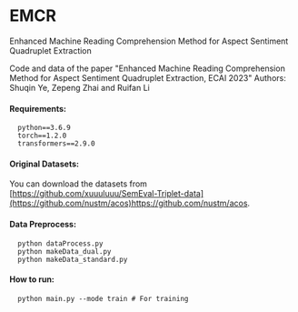 # EMCR
Enhanced Machine Reading Comprehension Method for Aspect Sentiment Quadruplet Extraction

Code and data of the paper "Enhanced Machine Reading Comprehension Method for Aspect Sentiment Quadruplet Extraction, ECAI 2023"
Authors: 	Shuqin Ye, Zepeng Zhai and Ruifan Li

#### Requirements:

```
  python==3.6.9
  torch==1.2.0
  transformers==2.9.0
```
#### Original Datasets:

You can download the datasets from [https://github.com/xuuuluuu/SemEval-Triplet-data](https://github.com/nustm/acos)https://github.com/nustm/acos.

#### Data Preprocess:

```
  python dataProcess.py
  python makeData_dual.py
  python makeData_standard.py
```

#### How to run:

```
  python main.py --mode train # For training
```
